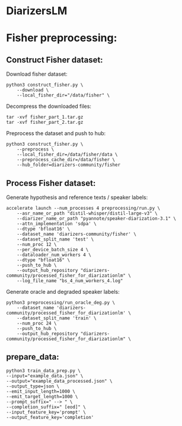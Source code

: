 # DiarizersLM

# Fisher preprocessing: 

## Construct Fisher dataset: 

Download fisher dataset: 

```
python3 construct_fisher.py \
    --download \
    --local_fisher_dir="/data/fisher" \
```

Decompress the downloaded files: 

```
tar -xvf fisher_part_1.tar.gz
tar -xvf fisher_part_2.tar.gz
```

Preprocess the dataset and push to hub: 

```
python3 construct_fisher.py \
    --preprocess \
    --local_fisher_dir=/data/fisher/data \
    --preprocess_cache_dir=/data/fisher \
    --hub_folder=diarizers-community/fisher
```

## Process Fisher dataset: 

Generate hypothesis and reference texts / speaker labels: 

```
accelerate launch --num_processes 4 preprocessing/run.py \
    --asr_name_or_path "distil-whisper/distil-large-v3" \
    --diarizer_name_or_path "pyannote/speaker-diarization-3.1" \
    --attn_implementation 'sdpa' \
    --dtype 'bfloat16' \
    --dataset_name 'diarizers-community/fisher' \
    --dataset_split_name 'test' \
    --num_proc 12 \
    --per_device_batch_size 4 \
    --dataloader_num_workers 4 \
    --dtype "bfloat16" \
    --push_to_hub \
    --output_hub_repository "diarizers-community/processed_fisher_for_diarizationlm" \
    --log_file_name "bs_4_num_workers_4.log"
```



Generate oracle and degraded speaker labels: 

```
python3 preprocessing/run_oracle_deg.py \
    --dataset_name 'diarizers-community/processed_fisher_for_diarizationlm' \
    --dataset_split_name 'train' \
    --num_proc 24 \
    --push_to_hub \
    --output_hub_repository "diarizers-community/processed_fisher_for_diarizationlm" \
```

## prepare_data: 

```
python3 train_data_prep.py \
--input="example_data.json" \
--output="example_data_processed.json" \
--output_type=json \
--emit_input_length=1000 \
--emit_target_length=1000 \
--prompt_suffix=" --> " \
--completion_suffix=" [eod]" \
--input_feature_key='prompt' \
--output_feature_key='completion'
```


